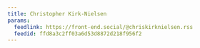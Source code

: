 ```yaml
---
title: Christopher Kirk-Nielsen
params:
  feedlink: https://front-end.social/@chriskirknielsen.rss
  feedid: ffd8a3c2ff03a6d53d8872d218f956f2
---
```

